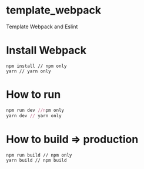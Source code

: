 # template_webpack
Template Webpack and Eslint

# Install Webpack
```Javascripts
npm install // npm only
yarn // yarn only
```

# How to run
```Ruby
npm run dev //npm only
yarn dev // yarn only
```

# How to build => production
```bash
npm run build // npm only
yarn build // npm build
```
